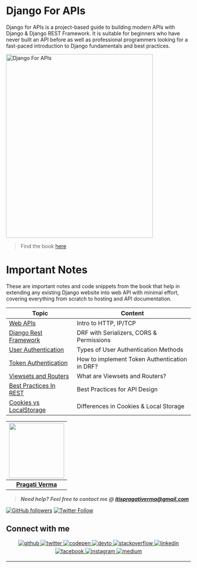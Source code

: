 # Django For APIs
Django for APIs is a project-based guide to building modern APIs with Django & Django REST Framework. It is suitable for beginners who have never built an API before as well as professional programmers looking for a fast-paced introduction to Django fundamentals and best practices.

<img src="https://d33wubrfki0l68.cloudfront.net/3420239cabb6474c0b9b3e85688475825c8a5de0/c3295/assets/images/cover31.jpg" alt="Django For APIs" height="500" width="400"/>

> Find the book [here](https://djangoforapis.com/)

# Important Notes
These are important notes and code snippets from the book that help in extending any existing Django website into web API with minimal effort, covering everything from scratch to hosting and API documentation.

| Topic                                                                                                         | Content                    |                                                                    
| -----------------------------------------------------                                                         | -------------------------- |
| [Web APIs](https://github.com/PragatiVerma18/Django-For-APIs/blob/master/Web-APIs.md)         | Intro to HTTP, IP/TCP |
| [Django Rest Framework](https://github.com/PragatiVerma18/Django-For-APIs/blob/master/DRF.md)              |   DRF with Serializers, CORS & Permissions               |
| [User Authentication](https://github.com/PragatiVerma18/Django-For-APIs/blob/master/Auth.md)    |     Types of User Authentication Methods            |
| [Token Authentication](https://github.com/PragatiVerma18/Django-For-APIs/blob/master/Token-Auth.md)| How to implement Token Authentication in DRF? |
| [Viewsets and Routers](https://github.com/PragatiVerma18/Django-For-APIs/blob/master/Viewsets-and-Routers.md) | What are Viewsets and Routers?|
| [Best Practices In REST](https://github.com/PragatiVerma18/Django-For-APIs/blob/master/Best-Practices-In-REST.md) | Best Practices for API Design |
| [Cookies vs LocalStorage](https://github.com/PragatiVerma18/Django-For-APIs/blob/master/Cookies-vs-LocalStorage.md) | Differences in Cookies & Local Storage |



|                                                                                         <a href="https://github.com/PragatiVerma18"><img src="https://avatars2.githubusercontent.com/u/42115530?s=460&u=a6f9c19a67bcc69645824c5dabf75b80f22a2dc0&v=4" width=150px height=150px /></a>                                                                                         |
| :------------------------------------------------------------------------------------------------------------------------------------------------------------------------------------------------------------------------------------------------------------------------------------------------------------------------------------------: |
|                                                                                                                                        **[Pragati Verma](https://www.linkedin.com/in/PragatiVerma18/)**                                                                                                                                        |

> **_Need help?_** 
> **_Feel free to contact me @ [itispragativerma@gmail.com](mailto:itispragativerma@gmail.com?Subject=SnippetShareProject)_**

[![GitHub followers](https://img.shields.io/github/followers/pragativerma18.svg?label=Follow%20@pragativerma18&style=social)](https://github.com/PragatiVerma18/) [![Twitter Follow](https://img.shields.io/twitter/follow/pragati_verma18?style=social)](https://twitter.com/pragati_verma18) 

## Connect with me  
<div align="center">
<a href="https://github.com/PragatiVerma18" target="_blank">
<img src=https://img.shields.io/badge/github-%2324292e.svg?&style=for-the-badge&logo=github&logoColor=white alt=github style="margin-bottom: 5px;" />
</a>
<a href="https://twitter.com/pragati_verma18" target="_blank">
<img src=https://img.shields.io/badge/twitter-%2300acee.svg?&style=for-the-badge&logo=twitter&logoColor=white alt=twitter style="margin-bottom: 5px;" />
</a>
<a href="https://codepen.com/pragativerma" target="_blank">
<img src=https://img.shields.io/badge/codepen-%23131417.svg?&style=for-the-badge&logo=codepen&logoColor=white alt=codepen style="margin-bottom: 5px;" />
</a>
<a href="https://dev.to/pragativerma18" target="_blank">
<img src=https://img.shields.io/badge/dev.to-%2308090A.svg?&style=for-the-badge&logo=dev.to&logoColor=white alt=devto style="margin-bottom: 5px;" />
</a>
<a href="https://stackoverflow.com/users/10364459" target="_blank">
<img src=https://img.shields.io/badge/stackoverflow-%23F28032.svg?&style=for-the-badge&logo=stackoverflow&logoColor=white alt=stackoverflow style="margin-bottom: 5px;" />
</a>
<a href="https://linkedin.com/in/pragativerma18" target="_blank">
<img src=https://img.shields.io/badge/linkedin-%231E77B5.svg?&style=for-the-badge&logo=linkedin&logoColor=white alt=linkedin style="margin-bottom: 5px;" />
</a>
<a href="https://www.facebook.com/pragati.verma.56863221" target="_blank">
<img src=https://img.shields.io/badge/facebook-%232E87FB.svg?&style=for-the-badge&logo=facebook&logoColor=white alt=facebook style="margin-bottom: 5px;" />
</a>
<a href="https://instagram.com/pragativerma18" target="_blank">
<img src=https://img.shields.io/badge/instagram-%23000000.svg?&style=for-the-badge&logo=instagram&logoColor=white alt=instagram style="margin-bottom: 5px;" />
</a>
<a href="https://medium.com/@itispragativerma" target="_blank">
<img src=https://img.shields.io/badge/medium-%23292929.svg?&style=for-the-badge&logo=medium&logoColor=white alt=medium style="margin-bottom: 5px;" />
</a>  
</div>  

---
